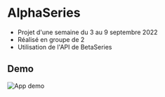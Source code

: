 # AlphaSeries

- Projet d'une semaine du 3 au 9 septembre 2022
- Réalisé en groupe de 2
- Utilisation de l'API de BetaSeries

## Demo
![App demo](client/public/demo.gif)


